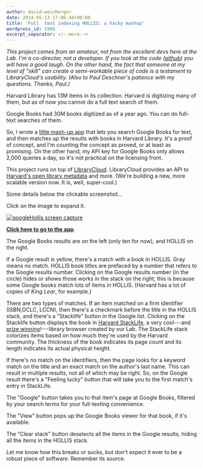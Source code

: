```yaml
---
author: david-weinberger
date: 2014-05-13 17:06:44+00:00
title: 'Full  text indexing HOLLIS: a hacky mashup'
wordpress_id: 1906
excerpt_separator: <!--more-->
---
```


_This project comes from an amateur, not from the excellent devs here at the Lab. I'm a co-director, not a developer.  If you look at the code ([github](https://github.com/dweinberger/googleHollis)) you will have a good laugh. On the other hand, the fact that someone at my level of "skill" can create a semi-workable piece of code is a testament to LibraryCloud's usability. (Also to Paul Deschner's patience with my questions. Thanks, Paul.)_

Harvard Library has 13M items in its collection. Harvard is digitizing many of them, but as of now you cannot do a full text search of them.

Google Books had 30M books digitized as of a year ago. You can do full-text searches of them.

So, I wrote a [little mash-up app](http://hlslwebtest.law.harvard.edu/dev/david/googleHollis/googleHollis.html) that lets you search Google Books for text, and then matches up the results with books in Harvard Library.<!--more--> It's a proof of concept, and I'm counting the concept as proved, or at least as promising. On the other hand, my API key for Google Books only allows 2,000 queries a day, so it's not practical on the licensing front.

This project runs on top of [LibraryCloud](http://librarycloud.harvard.edu). LibraryCloud provides an API to [Harvard's open library metadata](http://openmetadata.lib.harvard.edu/) and more. (We're building a new, more scalable version now. It is, well, super-cool.)

Some details below the clickable screenshot...

Click on the image to expand it.

[![googleHollis screen capture](http://www.hyperorg.com/blogger/wp-content/uploads/2014/05/help1-273x300.png)](http://www.hyperorg.com/blogger/wp-content/uploads/2014/05/help1.png)

[**Click here to go to the app**](http://hlslibappdev.law.harvard.edu/dev/david/googleHollis/googleHollis.html).

The Google Books results are on the left (only ten for now), and HOLLIS on the right.

If a Google result is yellow, there's a match with a book in HOLLIS. Gray means no match. HOLLIS book titles are prefaced by a number that refers to the Google results number. Clicking on the Google results number (in the circle) hides or shows those works in the stack on the right; this is because some Google books match lots of items in HOLLIS. (Harvard has a lot of copies of _King Lear_, for example.)

There are two types of matches. If an item matched on a firm identifier (ISBN,OCLC, LCCN), then there's a checkmark before the title in the HOLLIS stack, and there's a "Stacklife" button in the Google list. Clicking on the Stacklife button displays the book in [Harvard StackLife](http://stacklife.law.harvard.edu/), a very cool---and [prize winning](http://library.stanford.edu/projects/stanford-prize-innovation-research-libraries-spirl/2014-prizes)!---library browser created by our Lab. The StackLife stack colorizes items based on how much they're used by the Harvard community. The thickness of the book indicates its page count and its length indicates its actual physical height.

If there's no match on the identifiers, then the page looks for a keyword match on the title and an exact match on the author's last name. This can result in multiple results, not all of which may be right. So, on the Google result there's a "Feeling lucky" button that will take you to the first match's entry in StackLife.

The "Google" button takes you to that item's page at Google Books, filtered by your search terms for your full-texting convenience.

The  "View" button pops up the Google Books viewer for that book, if it's available.

The "Clear stack" button deselects all the items in the Google results, hiding all the items in the HOLLIS stack.

Let me know how this breaks or sucks, but don't expect it ever to be a robust piece of software. Remember its source.
